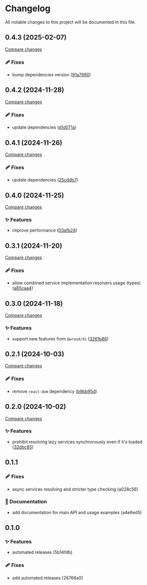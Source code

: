 <!-- header -->
# Changelog

All notable changes to this project will be documented in this file.

<!-- version:0.4.3 -->
## 0.4.3 (2025-02-07)

[Compare changes](https://github.com/Wroud/foundation/compare/di-react-v0.4.2...di-react-v0.4.3)

<!-- changelog -->
### 🩹 Fixes

- bump dependencies version ([91a7990](https://github.com/Wroud/foundation/commit/91a7990))

<!-- version:0.4.2 -->
## 0.4.2 (2024-11-28)

[Compare changes](https://github.com/Wroud/foundation/compare/di-react-v0.4.1...di-react-v0.4.2)

<!-- changelog -->
### 🩹 Fixes

- update dependencies ([d1d071a](https://github.com/Wroud/foundation/commit/d1d071a))

<!-- version:0.4.1 -->
## 0.4.1 (2024-11-26)

[Compare changes](https://github.com/Wroud/foundation/compare/di-react-v0.4.0...di-react-v0.4.1)

<!-- changelog -->
### 🩹 Fixes

- update dependencies ([25cddb7](https://github.com/Wroud/foundation/commit/25cddb7))

<!-- version:0.4.0 -->
## 0.4.0 (2024-11-25)

[Compare changes](https://github.com/Wroud/foundation/compare/di-react-v0.3.1...di-react-v0.4.0)

<!-- changelog -->
### ✨ Features

- improve performance ([03afb24](https://github.com/Wroud/foundation/commit/03afb24))

<!-- version:0.3.1 -->
## 0.3.1 (2024-11-20)

[Compare changes](https://github.com/Wroud/foundation/compare/di-react-v0.3.0...di-react-v0.3.1)

<!-- changelog -->
### 🩹 Fixes

- allow combined service implementation resolvers usage (types) ([a85caa4](https://github.com/Wroud/foundation/commit/a85caa4))

<!-- version:0.3.0 -->
## 0.3.0 (2024-11-18)

[Compare changes](https://github.com/Wroud/foundation/compare/di-react-v0.2.1...di-react-v0.3.0)

<!-- changelog -->
### ✨ Features

- support new features from `@wroud/di` ([3261b86](https://github.com/Wroud/foundation/commit/3261b86))

<!-- version:0.2.1 -->
## 0.2.1 (2024-10-03)

[Compare changes](https://github.com/Wroud/foundation/compare/di-react-v0.2.0...di-react-v0.2.1)

<!-- changelog -->
### 🩹 Fixes

- remove `react-dom` dependency ([b9bb95d](https://github.com/Wroud/foundation/commit/b9bb95d))

<!-- version:0.2.0 -->
## 0.2.0 (2024-10-02)

[Compare changes](https://github.com/Wroud/foundation/compare/di-react-v0.1.1...di-react-v0.2.0)

<!-- changelog -->
### ✨ Features

- prohibit resolving lazy services synchronously even if it's loaded ([32dbc85](https://github.com/Wroud/foundation/commit/32dbc85))

<!-- version:0.1.1 -->
## 0.1.1

### 🩹 Fixes

- async services resolving and stricter type checking (a028c56)

### 📖 Documentation

- add documentation for main API and usage examples (a4e6ed5)

<!-- version:0.1.0 -->
## 0.1.0

### ✨ Features

- automated releases (5b14fdb)

### 🩹 Fixes

- add automated releases (26768a0)

